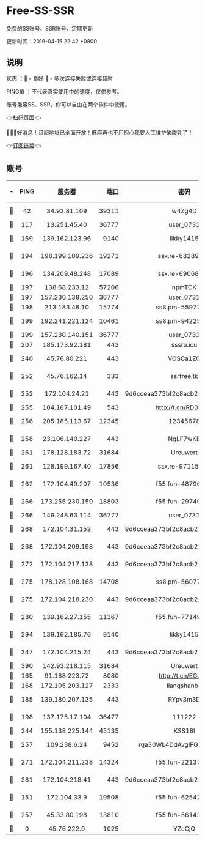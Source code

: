 # Free-SS-SSR

免费的SS账号、SSR账号，定期更新

更新时间：2019-04-15 22:42 +0800

## 说明

状态     ：🙂 - 良好 🙁 - 多次连接失败或连接超时

PING值   ：不代表真实使用中的速度，仅供参考。

账号兼容SS、SSR，你可以自由在两个软件中使用。

👉[扫码页面](https://liesauer.github.io/Free-SS-SSR/)👈

🎉🎉🎉好消息！订阅地址已全面开放！麻麻再也不用担心我要人工维护酸酸乳了！

👉[订阅链接](https://www.liesauer.net/yogurt/subscribe?ACCESS_TOKEN=DAYxR3mMaZAsaqUb)👈

## 账号

|-|PING|服务器|端口|密码|加密方式|区域|
|:----:|:----:|:-----:|-----:|:----:|:----:|:----:|
|🙂|42|34.92.81.109|39311|w4Zg4D|chacha20-ietf|US|
|🙂|117|13.251.45.40|36777|user_0731|chacha20|SG|
|🙂|169|139.162.123.96|9140|likky1415|aes-256-cfb|JP|
|🙂|194|198.199.109.236|19271|ssx.re-68289333|aes-256-cfb|US|
|🙂|196|134.209.48.248|17089|ssx.re-69068513|aes-256-cfb|US|
|🙂|197|138.68.233.12|57206|npmTCK|rc4-md5|US|
|🙂|197|157.230.138.250|36777|user_0731|chacha20|US|
|🙂|198|213.183.48.10|15774|ss8.pm-55972403|rc4-md5|RU|
|🙂|199|192.241.221.124|10461|ss8.pm-94225903|aes-256-cfb|US|
|🙂|199|157.230.140.151|36777|user_0731|chacha20|US|
|🙂|207|185.173.92.181|443|sssru.icu|rc4-md5|RU|
|🙂|240|45.76.80.221|443|VOSCa1ZG|aes-256-cfb|DE|
|🙂|252|45.76.162.14|333|ssrfree.tk|aes-256-cfb|SG|
|🙂|252|172.104.24.21|443|9d6cceaa373bf2c8acb22e60b6a58be6|aes-256-cfb|US|
|🙂|255|104.167.101.49|543|http://t.cn/RD0D7sx|rc4-md5|CA|
|🙂|256|205.185.113.67|12345|12345678|aes-256-cfb|US|
|🙂|258|23.106.140.227|443|NgLF7wKB|aes-256-cfb|US|
|🙂|261|178.128.183.72|31684|Ureuwert|chacha20|US|
|🙂|261|128.199.167.40|17856|ssx.re-97115769|aes-256-cfb|SG|
|🙂|262|172.104.49.207|10536|f55.fun-48796912|aes-256-cfb|SG|
|🙂|266|173.255.230.159|18803|f55.fun-29740639|aes-256-cfb|US|
|🙂|266|149.248.63.114|36777|user_0731|chacha20|CA|
|🙂|268|172.104.31.152|443|9d6cceaa373bf2c8acb22e60b6a58be6|aes-256-cfb|US|
|🙂|268|172.104.209.198|443|9d6cceaa373bf2c8acb22e60b6a58be6|aes-256-cfb|US|
|🙂|272|172.104.217.138|443|9d6cceaa373bf2c8acb22e60b6a58be6|aes-256-cfb|US|
|🙂|275|178.128.108.168|14708|ss8.pm-56077584|aes-256-cfb|SG|
|🙂|275|172.104.218.230|443|9d6cceaa373bf2c8acb22e60b6a58be6|aes-256-cfb|US|
|🙂|280|139.162.27.155|11367|f55.fun-77149220|aes-256-cfb|SG|
|🙂|294|139.162.185.76|9140|likky1415|aes-256-cfb|DE|
|🙂|347|172.104.215.24|443|9d6cceaa373bf2c8acb22e60b6a58be6|aes-256-cfb|US|
|🙂|390|142.93.218.115|31684|Ureuwert|chacha20|IN|
|🙂|165|91.188.223.72|8080|http://t.cn/EGJIyrl|rc4-md5|RU|
|🙂|168|172.105.203.127|2333|liangshanbo|chacha20|JP|
|🙂|185|139.180.207.135|443|RYpv3m3D|aes-256-cfb|JP|
|🙂|198|137.175.17.104|36477|111222|aes-256-cfb|US|
|🙂|244|155.138.225.144|45135|KSS18l|rc4-md5|US|
|🙂|257|109.238.6.24|9452|rqa30WL4DdAvgIFG6Fs3znzTa|aes-256-cfb|FR|
|🙂|271|172.104.211.238|14324|f55.fun-22137524|aes-256-cfb|US|
|🙂|281|172.104.218.41|443|9d6cceaa373bf2c8acb22e60b6a58be6|aes-256-cfb|US|
|🙁|151|172.104.33.9|19508|f55.fun-62542017|aes-256-cfb|SG|
|🙁|257|45.33.80.198|13810|f55.fun-56143757|aes-256-cfb|US|
|🙁|0|45.76.222.9|1025|YZcCjQ|rc4-md5|JP|
